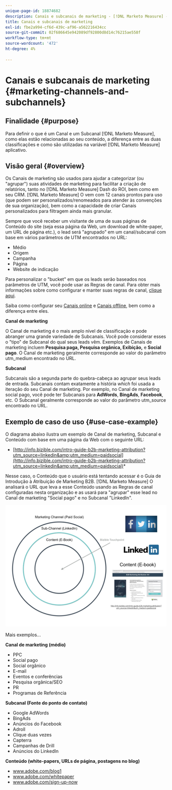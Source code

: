 ```yaml
---
unique-page-id: 18874682
description: Canais e subcanais de marketing - [!DNL Marketo Measure] - Documentação do produto
title: Canais e subcanais de marketing
exl-id: fbe2a994-cf6d-439c-af96-a562216434cc
source-git-commit: 02f686645e942089df92800d8d14c76215ae558f
workflow-type: tm+mt
source-wordcount: '472'
ht-degree: 4%

---
```


# Canais e subcanais de marketing {#marketing-channels-and-subchannels}

## Finalidade {#purpose}

Para definir o que é um Canal e um Subcanal [!DNL Marketo Measure], como elas estão relacionadas ao seu conteúdo, a diferença entre as duas classificações e como são utilizadas na variável [!DNL Marketo Measure] aplicativo.

## Visão geral {#overview}

Os Canais de marketing são usados para ajudar a categorizar (ou &quot;agrupar&quot;) suas atividades de marketing para facilitar a criação de relatórios, tanto no [!DNL Marketo Measure] Dash do ROI, bem como em seu CRM. [!DNL Marketo Measure] O vem com 12 canais prontos para uso (que podem ser personalizados/renomeados para atender às convenções de sua organização), bem como a capacidade de criar Canais personalizados para filtragem ainda mais granular.

Sempre que você receber um visitante de uma de suas páginas de Conteúdo do site (seja essa página da Web, um download de white-paper, um URL de página etc.), o lead será &quot;agrupado&quot; em um canal/subcanal com base em vários parâmetros de UTM encontrados no URL:

* Médio
* Origem
* Campanha
* Página
* Website de indicação

Para personalizar o &quot;bucket&quot; em que os leads serão baseados nos parâmetros de UTM, você pode usar as Regras de canal. Para obter mais informações sobre como configurar e manter suas regras de canal, [clique aqui](/help/channel-tracking-and-setup/online-channels/online-custom-channel-setup.md).

Saiba como configurar seu [Canais online](/help/channel-tracking-and-setup/online-channels/online-custom-channel-setup.md) e [Canais offline](/help/channel-tracking-and-setup/offline-channels/offline-custom-channel-setup.md), bem como a diferença entre eles.

**Canal de marketing**

O Canal de marketing é o mais amplo nível de classificação e pode abranger uma grande variedade de Subcanais. Você pode considerar esses o &quot;tipo&quot; de Subcanal do qual seus leads vêm. Exemplos de Canais de marketing incluem **Pesquisa paga, Pesquisa orgânica, Exibição,** e **Social pago**. O Canal de marketing geralmente corresponde ao valor do parâmetro utm_medium encontrado no URL.

**Subcanal**

Subcanais são a segunda parte do quebra-cabeça ao agrupar seus leads de entrada. Subcanais contam exatamente a história _which_ foi usada a iteração do seu Canal de marketing. Por exemplo, no Canal de marketing social pago, você pode ter Subcanais para **AdWords**, **BingAds**, **Facebook**, etc. O Subcanal geralmente corresponde ao valor do parâmetro utm_source encontrado no URL.

## Exemplo de caso de uso {#use-case-example}

O diagrama abaixo ilustra um exemplo de Canal de marketing, Subcanal e Conteúdo com base em uma página da Web com o seguinte URL:

* [http://info.bizible.com/intro-guide-b2b-marketing-attribution?utm_source=linkedin&amp;utm_medium=paidsocial](http://info.bizible.com/intro-guide-b2b-marketing-attribution?utm_source=linkedin&amp;utm_medium=paidsocial)*

Nesse caso, o Conteúdo que o usuário está tentando acessar é o Guia de Introdução à Atribuição de Marketing B2B. [!DNL Marketo Measure] O analisará o URL que leva a esse Conteúdo usando as Regras de canal configuradas nesta organização e as usará para &quot;agrupar&quot; esse lead no Canal de marketing &quot;Social pago&quot; e no Subcanal &quot;LinkedIn&quot;.

![](assets/1.jpg)

Mais exemplos...

**Canal de marketing (médio)**

* PPC
* Social pago
* Social orgânico
* E-mail
* Eventos e conferências
* Pesquisa orgânica/SEO
* PR
* Programas de Referência

**Subcanal (Fonte do ponto de contato)**

* Google AdWords
* BingAds
* Anúncios do Facebook
* Adroll
* Clique duas vezes
* Capterra
* Campanhas de Drill
* Anúncios do LinkedIn

**Conteúdo (white-papers, URLs de página, postagens no blog)**

* www.adobe.com/blog1
* www.adobe.com/whitepaper
* www.adobe.com/sign-up-now
